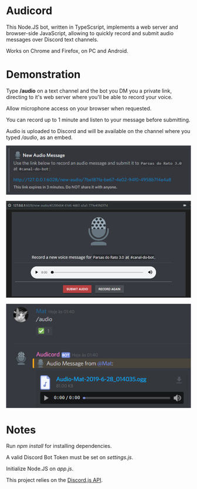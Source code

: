 # Audicord

This Node.JS bot, written in TypeScsript, implements a web server and browser-side JavaScript, allowing to quickly record and submit audio messages over Discord text channels.

Works on Chrome and Firefox, on PC and Android. 

# Demonstration
Type **/audio** on a text channel and the bot you DM you a private link, directing to it's web server where you'll be able to record your voice.

Allow microphone access on your browser when requested.

You can record up to 1 minute and listen to your message before submitting.

Audio is uploaded to Discord and will be available on the channel where you typed */audio*, as an embed.

![Audicord screenshot](https://github.com/arj-mat/Audicord/blob/master/web/content/static/img-dm.png?raw=true)

![Audicord screenshot](https://github.com/arj-mat/Audicord/blob/master/web/content/static/img-recording.png?raw=true)

![Audicord screenshot](https://raw.githubusercontent.com/arj-mat/Audicord/master/web/content/static/screenshot1.png)

# Notes
Run *npm install* for installing dependencies.

A valid Discord Bot Token must be set on *settings.js*.

Initialize Node.JS on *app.js*.

This project relies on the [Discord.js API](https://github.com/discordjs/discord.js).
